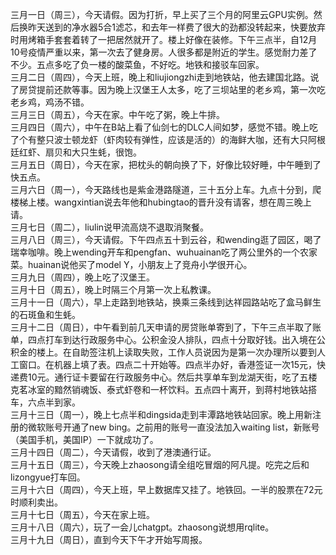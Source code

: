 三月一日（周三），今天请假。因为打折，早上买了三个月的阿里云GPU实例。然后换昨天送到的净水器5合1滤芯，和去年一样费了很大的劲都没转起来，快要放弃时用烤箱手套套着转了一把居然就开了。楼上好像在装修。下午三点半，自12月10号疫情严重以来，第一次去了健身房。人很多都是附近的学生。感觉耐力差了不少。五点多吃了负一楼的酸菜鱼，不好吃。地铁和接驳车回家。</br>
三月二日（周四），今天上班，晚上和liujiongzhi走到地铁站，他去建国北路。说了房贷提前还款等事。因为晚上汉堡王人太多，吃了三坝站里的老乡鸡，第一次吃老乡鸡，鸡汤不错。</br>
三月三日（周五），今天在家。中午吃了粥，晚上牛排。</br>
三月四日（周六），中午在B站上看了仙剑七的DLC人间如梦，感觉不错。晚上吃了个有整只波士顿龙虾（虾肉较有弹性，应该是活的）的海鲜大咖，还有大只阿根廷红虾、扇贝和大只生蚝，很饱。</br>
三月五日（周日），今天在家，把枕头的朝向换了下，好像比较好睡，中午睡到了快五点。</br>
三月六日（周一），今天路线也是紫金港路隧道，三十五分上车。九点十分到，爬楼梯上楼。wangxintian说去年他和hubingtao的晋升没有请客，想在周三晚上请。</br>
三月七日（周二），liulin说甲流高烧不退取消聚餐。</br>
三月八日（周三），今天请假。下午四点五十到云谷，和wending逛了园区，喝了瑞幸咖啡。晚上wending开车和pengfan、wuhuainan吃了两公里外的一个农家菜。huainan说他买了model Y，小朋友上了竞舟小学很开心。</br>
三月九日（周四），晚上吃了汉堡王。</br>
三月十日（周五），晚上时隔三个月第一次上私教课。</br>
三月十一日（周六），早上走路到地铁站，换乘三条线到达祥园路站吃了盒马鲜生的石斑鱼和生蚝。</br>
三月十二日（周日），中午看到前几天申请的房贷账单寄到了，下午三点半取了账单，四点打车到达行政服务中心。公积金没人排队，四点十分取好钱。出入境在公积金的楼上。在自助签注机上读取失败，工作人员说因为是第一次办理所以要到人工窗口。在机器上填了表。四点二十开始等。四点半办好，香港签证一次15元，快递费10元。通行证卡要留在行政服务中心。然后共享单车到龙湖天街，吃了五楼克茗冰室的黯然销魂饭、泰式虾卷和一杯饮料。五点四十离开，到蒋村地铁站搭车，六点半到家。</br>
三月十三日（周一），晚上七点半和dingsida走到丰潭路地铁站回家。晚上用新注册的微软账号开通了new bing。之前用的账号一直没法加入waiting list，新账号（美国手机，美国IP）一下就成功了。</br>
三月十四日（周二），今天请假，收到了港澳通行证。</br>
三月十五日（周三），今天晚上zhaosong请全组吃冒烟的阿凡提。吃完之后和lizongyue打车回。</br>
三月十六日（周四），今天上班，早上数据库又挂了。地铁回。一半的股票在72元时顺利卖出。</br>
三月十七日（周五），今天在家上班。</br>
三月十八日（周六），玩了一会儿chatgpt。zhaosong说想用rqlite。</br>
三月十九日（周日），直到今天下午才开始写周报。</br>
